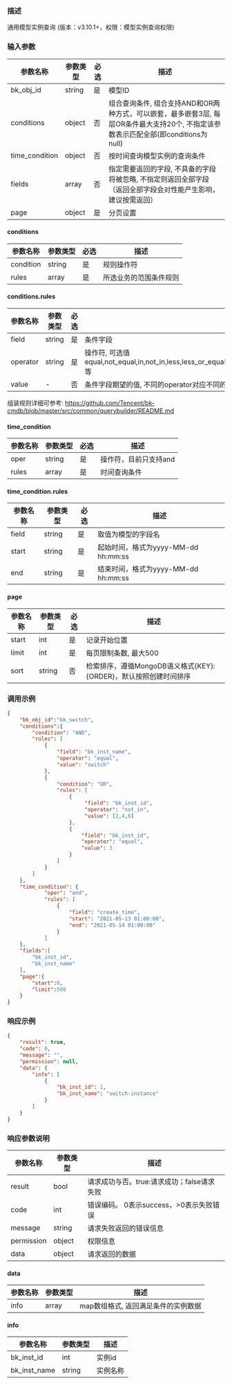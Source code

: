 ### 描述

通用模型实例查询 (版本：v3.10.1+，权限：模型实例查询权限)

### 输入参数

| 参数名称           | 参数类型   | 必选 | 描述                                                                                 |
|----------------|--------|----|------------------------------------------------------------------------------------|
| bk_obj_id      | string | 是  | 模型ID                                                                               |
| conditions     | object | 否  | 组合查询条件,  组合支持AND和OR两种方式，可以嵌套，最多嵌套3层, 每层OR条件最大支持20个, 不指定该参数表示匹配全部(即conditions为null) |
| time_condition | object | 否  | 按时间查询模型实例的查询条件                                                                     |
| fields         | array  | 否  | 指定需要返回的字段, 不具备的字段将被忽略, 不指定则返回全部字段（返回全部字段会对性能产生影响，建议按需返回）                           |
| page           | object | 是  | 分页设置                                                                               |

#### conditions

| 参数名称      | 参数类型   | 必选 | 描述          |
|-----------|--------|----|-------------|
| condition | string | 是  | 规则操作符       |
| rules     | array  | 是  | 所选业务的范围条件规则 |

#### conditions.rules

| 参数名称     | 参数类型   | 必选 | 描述                                                                                                  |
|----------|--------|----|-----------------------------------------------------------------------------------------------------|
| field    | string | 是  | 条件字段                                                                                                |
| operator | string | 是  | 操作符, 可选值 equal,not_equal,in,not_in,less,less_or_equal,greater,greater_or_equal,between,not_between等 |
| value    | -      | 否  | 条件字段期望的值, 不同的operator对应不同的value格式, 数组类型值最大支持500个元素                                                  |

组装规则详细可参考: https://github.com/Tencent/bk-cmdb/blob/master/src/common/querybuilder/README.md

#### time_condition

| 参数名称  | 参数类型   | 必选 | 描述           |
|-------|--------|----|--------------|
| oper  | string | 是  | 操作符，目前只支持and |
| rules | array  | 是  | 时间查询条件       |

#### time_condition.rules

| 参数名称  | 参数类型   | 必选 | 描述                          |
|-------|--------|----|-----------------------------|
| field | string | 是  | 取值为模型的字段名                   |
| start | string | 是  | 起始时间，格式为yyyy-MM-dd hh:mm:ss |
| end   | string | 是  | 结束时间，格式为yyyy-MM-dd hh:mm:ss |

#### page

| 参数名称  | 参数类型   | 必选 | 描述                                         |
|-------|--------|----|--------------------------------------------|
| start | int    | 是  | 记录开始位置                                     |
| limit | int    | 是  | 每页限制条数, 最大500                              |
| sort  | string | 否  | 检索排序，遵循MongoDB语义格式{KEY}:{ORDER}，默认按照创建时间排序 |

### 调用示例

```json
{
    "bk_obj_id":"bk_switch",
    "conditions":{
        "condition": "AND",
        "rules": [
            {
                "field": "bk_inst_name",
                "operator": "equal",
                "value": "switch"
            },
            {
                "condition": "OR",
                "rules": [
                    {
                         "field": "bk_inst_id",
                         "operator": "not_in",
                         "value": [2,4,6]
                    },
                    {
                        "field": "bk_inst_id",
                        "operator": "equal",
                        "value": 3
                    }
                ]
            }
        ]
    },
    "time_condition": {
            "oper": "and",
            "rules": [
                {
                    "field": "create_time",
                    "start": "2021-05-13 01:00:00",
                    "end": "2021-05-14 01:00:00"
                }
            ]
    },
    "fields":[
        "bk_inst_id",
        "bk_inst_name"
    ],
    "page":{
        "start":0,
        "limit":500
    }
}
```

### 响应示例

```json
{
    "result": true,
    "code": 0,
    "message": "",
    "permission": null,
    "data": {
        "info": [
            {
                "bk_inst_id": 1,
                "bk_inst_name": "switch-instance"
            }
        ]
    }
}
```

### 响应参数说明

| 参数名称       | 参数类型   | 描述                         |
|------------|--------|----------------------------|
| result     | bool   | 请求成功与否。true:请求成功；false请求失败 |
| code       | int    | 错误编码。 0表示success，>0表示失败错误  |
| message    | string | 请求失败返回的错误信息                |
| permission | object | 权限信息                       |
| data       | object | 请求返回的数据                    |

#### data

| 参数名称 | 参数类型  | 描述                   |
|------|-------|----------------------|
| info | array | map数组格式, 返回满足条件的实例数据 |

#### info

| 参数名称         | 参数类型   | 描述   |
|--------------|--------|------|
| bk_inst_id   | int    | 实例id |
| bk_inst_name | string | 实例名称 |
